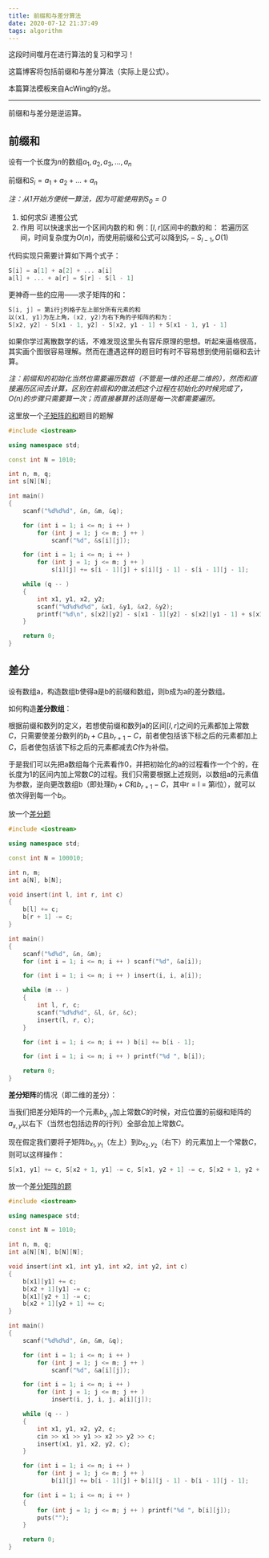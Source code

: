 ```yaml
---
title: 前缀和与差分算法
date: 2020-07-12 21:37:49
tags: algorithm
---
```


这段时间噬月在进行算法的复习和学习！

这篇博客将包括前缀和与差分算法（实际上是公式）。

<!--more-->

本篇算法模板来自AcWing的y总。

---

前缀和与差分是逆运算。

## 前缀和

设有一个长度为$n$的数组$a_1, a_2, a_3, ..., a_n$

前缀和$S_i = a_1 + a_2 + ... + a_n$

*注：从1开始方便统一算法，因为可能使用到$S_0 = 0$*

1. 如何求$Si$
    递推公式
2. 作用
    可以快速求出一个区间内数的和
    例：$[l, r]$区间中的数的和：
    若遍历区间，时间复杂度为$O(n)$，而使用前缀和公式可以降到$S_r - S_{l - 1}, O(1)$

代码实现只需要计算如下两个式子：

```cpp
S[i] = a[1] + a[2] + ... a[i]
a[l] + ... + a[r] = S[r] - S[l - 1]
```

更神奇一些的应用——求子矩阵的和：

```cpp
S[i, j] = 第i行j列格子左上部分所有元素的和
以(x1, y1)为左上角，(x2, y2)为右下角的子矩阵的和为：
S[x2, y2] - S[x1 - 1, y2] - S[x2, y1 - 1] + S[x1 - 1, y1 - 1]
```

如果你学过离散数学的话，不难发现这里头有容斥原理的思想。听起来逼格很高，其实画个图很容易理解。然而在遭遇这样的题目时有时不容易想到使用前缀和去计算。

*注：前缀和的初始化当然也需要遍历数组（不管是一维的还是二维的），然而和直接遍历区间去计算，区别在前缀和的做法把这个过程在初始化的时候完成了，$O(n)$的步骤只需要算一次；而直接暴算的话则是每一次都需要遍历。*

这里放一个[子矩阵的和](https://www.acwing.com/problem/content/798/)题目的题解

```cpp
#include <iostream>

using namespace std;

const int N = 1010;

int n, m, q;
int s[N][N];

int main()
{
    scanf("%d%d%d", &n, &m, &q);

    for (int i = 1; i <= n; i ++ )
        for (int j = 1; j <= m; j ++ )
            scanf("%d", &s[i][j]);

    for (int i = 1; i <= n; i ++ )
        for (int j = 1; j <= m; j ++ )
            s[i][j] += s[i - 1][j] + s[i][j - 1] - s[i - 1][j - 1];

    while (q -- )
    {
        int x1, y1, x2, y2;
        scanf("%d%d%d%d", &x1, &y1, &x2, &y2);
        printf("%d\n", s[x2][y2] - s[x1 - 1][y2] - s[x2][y1 - 1] + s[x1 - 1][y1 - 1]);
    }

    return 0;
}
```

## 差分

设有数组a，构造数组b使得a是b的前缀和数组，则b成为a的差分数组。

如何构造**差分数组**：

根据前缀和数列的定义，若想使前缀和数列a的区间$[l, r]$之间的元素都加上常数$C$，只需要使差分数列的$b_l + C$且$b_{r + 1} - C$，前者使包括该下标之后的元素都加上$C$，后者使包括该下标之后的元素都减去$C$作为补偿。

于是我们可以先把a数组每个元素看作0，并把初始化的a的过程看作一个个的，在长度为1的区间内加上常数$C$的过程。我们只需要根据上述规则，以数组a的元素值为参数，逆向更改数组b（即处理$b_l + C$和$b_{r + 1} - C$，其中r = l = 第i位），就可以依次得到每一个$b_i$。

放一个[差分题](https://www.acwing.com/problem/content/799/)

```cpp
#include <iostream>

using namespace std;

const int N = 100010;

int n, m;
int a[N], b[N];

void insert(int l, int r, int c)
{
    b[l] += c;
    b[r + 1] -= c;
}

int main()
{
    scanf("%d%d", &n, &m);
    for (int i = 1; i <= n; i ++ ) scanf("%d", &a[i]);

    for (int i = 1; i <= n; i ++ ) insert(i, i, a[i]);

    while (m -- )
    {
        int l, r, c;
        scanf("%d%d%d", &l, &r, &c);
        insert(l, r, c);
    }

    for (int i = 1; i <= n; i ++ ) b[i] += b[i - 1];

    for (int i = 1; i <= n; i ++ ) printf("%d ", b[i]);

    return 0;
}
```

**差分矩阵**的情况（即二维的差分）：

当我们把差分矩阵的一个元素$b_{x, y}$加上常数$C$的时候，对应位置的前缀和矩阵的$a_{x, y}$以右下（当然也包括边界的行列）全部会加上常数$C$。

现在假定我们要将子矩阵$b_{x_1, y_1}$（左上）到$b_{x_2, y_2}$（右下）的元素加上一个常数$C$，则可以这样操作：

```cpp
S[x1, y1] += c, S[x2 + 1, y1] -= c, S[x1, y2 + 1] -= c, S[x2 + 1, y2 + 1] += c
```

放一个[差分矩阵的题](https://www.acwing.com/problem/content/800/)

```cpp
#include <iostream>

using namespace std;

const int N = 1010;

int n, m, q;
int a[N][N], b[N][N];

void insert(int x1, int y1, int x2, int y2, int c)
{
    b[x1][y1] += c;
    b[x2 + 1][y1] -= c;
    b[x1][y2 + 1] -= c;
    b[x2 + 1][y2 + 1] += c;
}

int main()
{
    scanf("%d%d%d", &n, &m, &q);

    for (int i = 1; i <= n; i ++ )
        for (int j = 1; j <= m; j ++ )
            scanf("%d", &a[i][j]);

    for (int i = 1; i <= n; i ++ )
        for (int j = 1; j <= m; j ++ )
            insert(i, j, i, j, a[i][j]);

    while (q -- )
    {
        int x1, y1, x2, y2, c;
        cin >> x1 >> y1 >> x2 >> y2 >> c;
        insert(x1, y1, x2, y2, c);
    }

    for (int i = 1; i <= n; i ++ )
        for (int j = 1; j <= m; j ++ )
            b[i][j] += b[i - 1][j] + b[i][j - 1] - b[i - 1][j - 1];

    for (int i = 1; i <= n; i ++ )
    {
        for (int j = 1; j <= m; j ++ ) printf("%d ", b[i][j]);
        puts("");
    }

    return 0;
}
```
